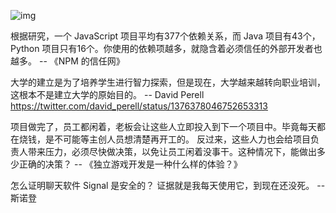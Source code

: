 ![img](https://mmbiz.qpic.cn/mmbiz_jpg/wXOnu7rks7mdpKXmQYX8sA3sCBib0Xj7rILyI71H9G8DT2VL0MhQuexp7OJtmibdH9pKUL91HXMOLHC5u6fGCYwQ/640?wx_fmt=jpeg&tp=webp&wxfrom=5&wx_lazy=1&wx_co=1)



根据研究，一个 JavaScript 项目平均有377个依赖关系，而 Java 项目有43个，Python 项目只有16个。你使用的依赖项越多，就隐含着必须信任的外部开发者也越多。 -- 《NPM 的信任网》



大学的建立是为了培养学生进行智力探索，但是现在，大学越来越转向职业培训，这根本不是建立大学的原始目的。 -- David Perell https://twitter.com/david_perell/status/1376378046752653313



项目做完了，员工都闲着，老板会让这些人立即投入到下一个项目中。毕竟每天都在烧钱，是不可能等主创人员想清楚再开工的。 反过来，这些人力也会给项目负责人带来压力，必须尽快做决策，以免让员工闲着没事干。这种情况下，能做出多少正确的决策？ -- 《独立游戏开发是一种什么样的体验？》



怎么证明聊天软件 Signal 是安全的？ 证据就是我每天使用它，到现在还没死。 -- 斯诺登









